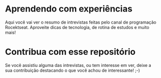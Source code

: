 # Aprendendo com experiências

Aqui você vai ver o resumo de intrevistas
feitas pelo canal de programação
Rocektseat. Aproveite dicas de tecnologia,
de rotina de estudos e muito mais! 


# Contribua com esse repositório

Se você assistiu alguma das intrevistas,
ou tem interesse em ver, deixe a sua 
contribuição destacando o que você achou
de interessante! ;-) 
